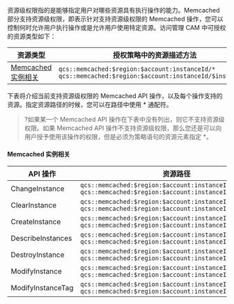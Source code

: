 资源级权限指的是能够指定用户对哪些资源具有执行操作的能力。Memcached 部分支持资源级权限，即表示针对支持资源级权限的 Memcached 操作，您可以控制何时允许用户执行操作或是允许用户使用特定资源。访问管理 CAM 中可授权的资源类型如下：

| 资源类型                         | 授权策略中的资源描述方法                                     |
| -------------------------------- | ------------------------------------------------------------ |
| [Memcached 实例相关](#xiangguan) | `qcs::memcached:$region:$account:instanceId/*`<br>`qcs::memcached:$region:$account:instanceId/$instanceId` |

下表将介绍当前支持资源级权限的 Memcached API 操作，以及每个操作支持的资源。指定资源路径的时候，您可以在路径中使用 * 通配符。

> ?如果某一个 Memcached API 操作在下表中没有列出，则它不支持资源级权限。如果 Memcached API 操作不支持资源级权限，那么您还是可以向用户授予使用该操作的权限，但是必须为策略语句的资源元素指定 *。

<span id="xiangguan"></span>
#### Memcached 实例相关
| API 操作          | 资源路径                                                     |
| ----------------- | ------------------------------------------------------------ |
| ChangeInstance    | `qcs::memcached:$region:$account:instanceId/*`    `qcs::memcached:$region:$account:instanceId/$instanceId` |
| ClearInstance     | `qcs::memcached:$region:$account:instanceId/*`    `qcs::memcached:$region:$account:instanceId/$instanceId` |
| CreateInstance    | `qcs::memcached:$region:$account:instanceId/*`    `qcs::memcached:$region:$account:instanceId/$instanceId` |
| DescribeInstances | `qcs::memcached:$region:$account:instanceId/*`    `qcs::memcached:$region:$account:instanceId/$instanceId` |
| DestroyInstance   | `qcs::memcached:$region:$account:instanceId/*`    `qcs::memcached:$region:$account:instanceId/$instanceId` |
| ModifyInstance    | `qcs::memcached:$region:$account:instanceId/*`    `qcs::memcached:$region:$account:instanceId/$instanceId` |
| ModifyInstanceTag | `qcs::memcached:$region:$account:instanceId/*`    `qcs::memcached:$region:$account:instanceId/$instanceId` |
